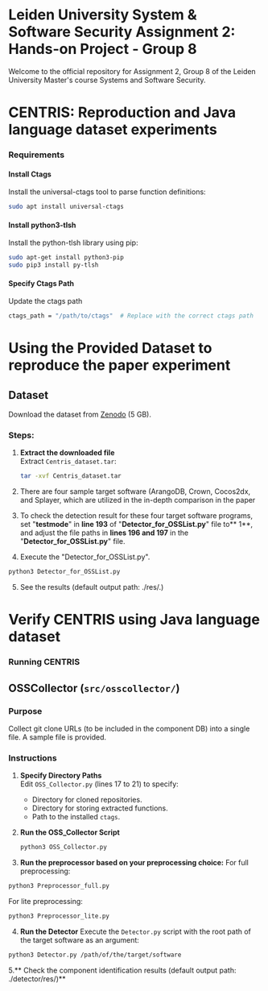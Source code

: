 # Leiden University System & Software Security Assignment 2: Hands-on Project - Group 8

Welcome to the official repository for Assignment 2, Group 8 of the Leiden University Master's course Systems and Software Security.

# CENTRIS: Reproduction and Java language dataset experiments

### Requirements

#### Install Ctags
Install the universal-ctags tool to parse function definitions:
```bash
sudo apt install universal-ctags
```
#### Install python3-tlsh
Install the python-tlsh library using pip:
```bash
sudo apt-get install python3-pip
sudo pip3 install py-tlsh
```
#### Specify Ctags Path
Update the ctags path
```bash
ctags_path = "/path/to/ctags"  # Replace with the correct ctags path
```
# Using the Provided Dataset to reproduce the paper experiment

## Dataset
Download the dataset from [Zenodo](https://zenodo.org) (5 GB).

### Steps:

1. **Extract the downloaded file**  
   Extract `Centris_dataset.tar`:
   ```bash
   tar -xvf Centris_dataset.tar

2. There are four sample target software (ArangoDB, Crown, Cocos2dx, and Splayer, which are utilized in the in-depth comparison in the paper

3. To check the detection result for these four target software programs, set "**testmode**" in **line 193** of "**Detector_for_OSSList.py**" file to** 1**, and adjust the file paths in **lines 196 and 197** in the "**Detector_for_OSSList.py**" file.

4. Execute the "Detector_for_OSSList.py".
```bash
python3 Detector_for_OSSList.py
```
5. See the results (default output path: ./res/.)

# Verify CENTRIS using Java language dataset

### Running CENTRIS

## OSSCollector (`src/osscollector/`)

### Purpose
Collect git clone URLs (to be included in the component DB) into a single file. A sample file is provided.

### Instructions
1. **Specify Directory Paths**  
   Edit `OSS_Collector.py` (lines 17 to 21) to specify:
   - Directory for cloned repositories.
   - Directory for storing extracted functions.
   - Path to the installed `ctags`.

2. **Run the OSS_Collector Script**
   ```bash
   python3 OSS_Collector.py

3. **Run the preprocessor based on your preprocessing choice:**
For full preprocessing:
```bash
python3 Preprocessor_full.py
```
For lite preprocessing:
```bash
python3 Preprocessor_lite.py
```
4. **Run the Detector**
Execute the `Detector.py` script with the root path of the target software as an argument:

```bash
python3 Detector.py /path/of/the/target/software
```

5.** Check the component identification results (default output path: ./detector/res/)**
